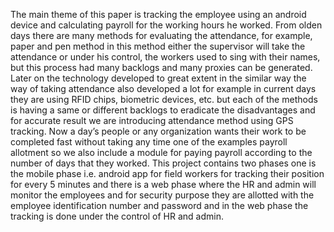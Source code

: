 The main theme of this paper is tracking the employee using an android device and calculating payroll
for the working hours he worked. From olden days there are many methods for evaluating the attendance, for example,
paper and pen method in this method either the supervisor will take the attendance or under his control, the
workers used to sing with their names, but this process had many backlogs and many proxies can be generated. Later
on the technology developed to great extent in the similar way the way of taking attendance also developed a lot for
example in current days they are using RFID chips, biometric devices, etc. but each of the methods is having a same or
different backlogs to eradicate the disadvantages and for accurate result we are introducing attendance method using
GPS tracking. Now a day’s people or any organization wants their work to be completed fast without taking any time
one of the examples payroll allotment so we also include a module for paying payroll according to the number of
days that they worked. This project contains two phases one is the mobile phase i.e. android app for field workers for
tracking their position for every 5 minutes and there is a web phase where the HR and admin will monitor the
employees and for security purpose they are allotted with the employee identification number and password and in the
web phase the tracking is done under the control of HR and admin. 
